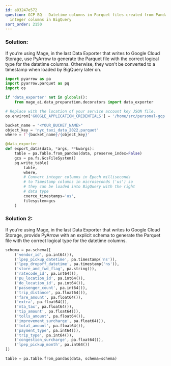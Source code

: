 ```yaml
---
id: a83247e572
question: GCP BQ - Datetime columns in Parquet files created from Pandas show up as
  integer columns in BigQuery
sort_order: 2150
---
```


### Solution:

If you’re using Mage, in the last Data Exporter that writes to Google Cloud Storage, use PyArrow to generate the Parquet file with the correct logical type for the datetime columns. Otherwise, they won't be converted to a timestamp when loaded by BigQuery later on.

```python
import pyarrow as pa
import pyarrow.parquet as pq
import os

if 'data_exporter' not in globals():
    from mage_ai.data_preparation.decorators import data_exporter

# Replace with the location of your service account key JSON file.
os.environ['GOOGLE_APPLICATION_CREDENTIALS'] = '/home/src/personal-gcp.json'

bucket_name = "<YOUR_BUCKET_NAME>"
object_key = 'nyc_taxi_data_2022.parquet'
where = f'{bucket_name}/{object_key}'

@data_exporter
def export_data(data, *args, **kwargs):
    table = pa.Table.from_pandas(data, preserve_index=False)
    gcs = pa.fs.GcsFileSystem()
    pq.write_table(
        table,
        where,
        # Convert integer columns in Epoch milliseconds
        # to Timestamp columns in microseconds ('us') so
        # they can be loaded into BigQuery with the right
        # data type
        coerce_timestamps='us',
        filesystem=gcs
    )
```

### Solution 2:

If you’re using Mage, in the last Data Exporter that writes to Google Cloud Storage, provide PyArrow with an explicit schema to generate the Parquet file with the correct logical type for the datetime columns.

```python
schema = pa.schema([
    ('vendor_id', pa.int64()),
    ('lpep_pickup_datetime', pa.timestamp('ns')),
    ('lpep_dropoff_datetime', pa.timestamp('ns')),
    ('store_and_fwd_flag', pa.string()),
    ('ratecode_id', pa.int64()),
    ('pu_location_id', pa.int64()),
    ('do_location_id', pa.int64()),
    ('passenger_count', pa.int64()),
    ('trip_distance', pa.float64()),
    ('fare_amount', pa.float64()),
    ('extra', pa.float64()),
    ('mta_tax', pa.float64()),
    ('tip_amount', pa.float64()),
    ('tolls_amount', pa.float64()),
    ('improvement_surcharge', pa.float64()),
    ('total_amount', pa.float64()),
    ('payment_type', pa.int64()),
    ('trip_type', pa.int64()),
    ('congestion_surcharge', pa.float64()),
    ('lpep_pickup_month', pa.int64())
])

table = pa.Table.from_pandas(data, schema=schema)
```
